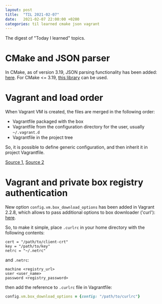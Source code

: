 ```yaml
---
layout: post
title:  "TIL 2021-02-07"
date:   2021-02-07 22:00:00 +0200
categories: til learned cmake json vagrant
---
```


The digest of "Today I learned" topics.

# CMake and JSON parser

In CMake, as of version 3.19, JSON parsing functionality has been added:
[here](https://cmake.org/cmake/help/v3.19/command/string.html#json).
For CMake <= 3.19, [this library](https://github.com/sbellus/json-cmake) can be used.

# Vagrant and load order

When Vagrant VM is created, the files are merged in the following order:
 * Vagrantfile packaged with the box
 * Vagrantfile from the configuration directory for the user, usually `~/.vagrant.d`
 * Vagrantfile in the project tree

So, it is possible to define generic configuration, and then inherit it in project Vagrantfile.

[Source 1](https://www.vagrantup.com/docs/vagrantfile#load-order), [Source 2](https://mgdm.net/weblog/vagrantfile-inheritance/)

# Vagrant and private box registry authentication

New option `config.vm.box_download_options` has been added in Vagrant 2.2.8,
which allows to pass additional options to box downloader ('curl'):
[here](https://www.vagrantup.com/docs/vagrantfile/machine_settings#config-vm-box_download_options).

So, to make it simple, place `.curlrc` in your home directory with the following contents:

```
cert = "/path/to/client-crt"
key = "/path/to/key"
netrc = "~/.netrc"
```

and `.netrc`:

```
machine <registry_url>
user <user_name>
password <registry_password>
```

then add the reference to `.curlrc` file in Vagrantfile:

```ruby
config.vm.box_download_options = {config: "/path/to/curlrc"}
```
